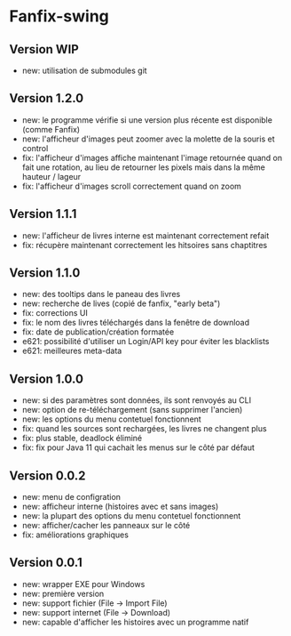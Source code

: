 # Fanfix-swing

## Version WIP

- new: utilisation de submodules git

## Version 1.2.0

- new: le programme vérifie si une version plus récente est disponible (comme Fanfix)
- new: l'afficheur d'images peut zoomer avec la molette de la souris et control
- fix: l'afficheur d'images affiche maintenant l'image retournée quand on fait une rotation, au lieu de retourner les pixels mais dans la même hauteur / lageur
- fix: l'afficheur d'images scroll correctement quand on zoom

## Version 1.1.1

- new: l'afficheur de livres interne est maintenant correctement refait
- fix: récupère maintenant correctement les hitsoires sans chaptitres

## Version 1.1.0

- new: des tooltips dans le paneau des livres
- new: recherche de lives (copié de fanfix, "early beta")
- fix: corrections UI
- fix: le nom des livres téléchargés dans la fenêtre de download
- fix: date de publication/création formatée
- e621: possibilité d'utiliser un Login/API key pour éviter les blacklists
- e621: meilleures meta-data

## Version 1.0.0

- new: si des paramètres sont données, ils sont renvoyés au CLI
- new: option de re-téléchargement (sans supprimer l'ancien)
- new: les options du menu contetuel fonctionnent
- fix: quand les sources sont rechargées, les livres ne changent plus
- fix: plus stable, deadlock éliminé
- fix: fix pour Java 11 qui cachait les menus sur le côté par défaut

## Version 0.0.2

- new: menu de configration
- new: afficheur interne (histoires avec et sans images)
- new: la plupart des options du menu contetuel fonctionnent
- new: afficher/cacher les panneaux sur le côté
- fix: améliorations graphiques

## Version 0.0.1

- new: wrapper EXE pour Windows
- new: première version
- new: support fichier (File -> Import File)
- new: support internet (File -> Download)
- new: capable d'afficher les histoires avec un programme natif

